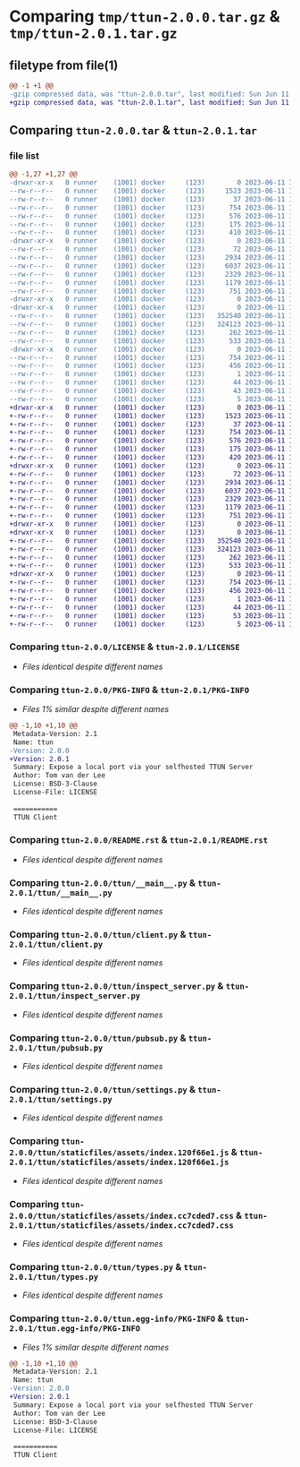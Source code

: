 # Comparing `tmp/ttun-2.0.0.tar.gz` & `tmp/ttun-2.0.1.tar.gz`

## filetype from file(1)

```diff
@@ -1 +1 @@
-gzip compressed data, was "ttun-2.0.0.tar", last modified: Sun Jun 11 11:35:05 2023, max compression
+gzip compressed data, was "ttun-2.0.1.tar", last modified: Sun Jun 11 12:01:22 2023, max compression
```

## Comparing `ttun-2.0.0.tar` & `ttun-2.0.1.tar`

### file list

```diff
@@ -1,27 +1,27 @@
-drwxr-xr-x   0 runner    (1001) docker     (123)        0 2023-06-11 11:35:05.063001 ttun-2.0.0/
--rw-r--r--   0 runner    (1001) docker     (123)     1523 2023-06-11 11:34:22.000000 ttun-2.0.0/LICENSE
--rw-r--r--   0 runner    (1001) docker     (123)       37 2023-06-11 11:34:22.000000 ttun-2.0.0/MANIFEST.in
--rw-r--r--   0 runner    (1001) docker     (123)      754 2023-06-11 11:35:05.063001 ttun-2.0.0/PKG-INFO
--rw-r--r--   0 runner    (1001) docker     (123)      576 2023-06-11 11:34:22.000000 ttun-2.0.0/README.rst
--rw-r--r--   0 runner    (1001) docker     (123)      175 2023-06-11 11:34:22.000000 ttun-2.0.0/pyproject.toml
--rw-r--r--   0 runner    (1001) docker     (123)      410 2023-06-11 11:35:05.063001 ttun-2.0.0/setup.cfg
-drwxr-xr-x   0 runner    (1001) docker     (123)        0 2023-06-11 11:35:05.059002 ttun-2.0.0/ttun/
--rw-r--r--   0 runner    (1001) docker     (123)       72 2023-06-11 11:34:22.000000 ttun-2.0.0/ttun/__init__.py
--rw-r--r--   0 runner    (1001) docker     (123)     2934 2023-06-11 11:34:22.000000 ttun-2.0.0/ttun/__main__.py
--rw-r--r--   0 runner    (1001) docker     (123)     6037 2023-06-11 11:34:22.000000 ttun-2.0.0/ttun/client.py
--rw-r--r--   0 runner    (1001) docker     (123)     2329 2023-06-11 11:34:22.000000 ttun-2.0.0/ttun/inspect_server.py
--rw-r--r--   0 runner    (1001) docker     (123)     1179 2023-06-11 11:34:22.000000 ttun-2.0.0/ttun/pubsub.py
--rw-r--r--   0 runner    (1001) docker     (123)      751 2023-06-11 11:34:22.000000 ttun-2.0.0/ttun/settings.py
-drwxr-xr-x   0 runner    (1001) docker     (123)        0 2023-06-11 11:35:05.059002 ttun-2.0.0/ttun/staticfiles/
-drwxr-xr-x   0 runner    (1001) docker     (123)        0 2023-06-11 11:35:05.063001 ttun-2.0.0/ttun/staticfiles/assets/
--rw-r--r--   0 runner    (1001) docker     (123)   352540 2023-06-11 11:34:56.000000 ttun-2.0.0/ttun/staticfiles/assets/index.120f66e1.js
--rw-r--r--   0 runner    (1001) docker     (123)   324123 2023-06-11 11:34:56.000000 ttun-2.0.0/ttun/staticfiles/assets/index.cc7cded7.css
--rw-r--r--   0 runner    (1001) docker     (123)      262 2023-06-11 11:34:56.000000 ttun-2.0.0/ttun/staticfiles/index.html
--rw-r--r--   0 runner    (1001) docker     (123)      533 2023-06-11 11:34:22.000000 ttun-2.0.0/ttun/types.py
-drwxr-xr-x   0 runner    (1001) docker     (123)        0 2023-06-11 11:35:05.059002 ttun-2.0.0/ttun.egg-info/
--rw-r--r--   0 runner    (1001) docker     (123)      754 2023-06-11 11:35:05.000000 ttun-2.0.0/ttun.egg-info/PKG-INFO
--rw-r--r--   0 runner    (1001) docker     (123)      456 2023-06-11 11:35:05.000000 ttun-2.0.0/ttun.egg-info/SOURCES.txt
--rw-r--r--   0 runner    (1001) docker     (123)        1 2023-06-11 11:35:05.000000 ttun-2.0.0/ttun.egg-info/dependency_links.txt
--rw-r--r--   0 runner    (1001) docker     (123)       44 2023-06-11 11:35:05.000000 ttun-2.0.0/ttun.egg-info/entry_points.txt
--rw-r--r--   0 runner    (1001) docker     (123)       43 2023-06-11 11:35:05.000000 ttun-2.0.0/ttun.egg-info/requires.txt
--rw-r--r--   0 runner    (1001) docker     (123)        5 2023-06-11 11:35:05.000000 ttun-2.0.0/ttun.egg-info/top_level.txt
+drwxr-xr-x   0 runner    (1001) docker     (123)        0 2023-06-11 12:01:22.059974 ttun-2.0.1/
+-rw-r--r--   0 runner    (1001) docker     (123)     1523 2023-06-11 12:00:38.000000 ttun-2.0.1/LICENSE
+-rw-r--r--   0 runner    (1001) docker     (123)       37 2023-06-11 12:00:38.000000 ttun-2.0.1/MANIFEST.in
+-rw-r--r--   0 runner    (1001) docker     (123)      754 2023-06-11 12:01:22.059974 ttun-2.0.1/PKG-INFO
+-rw-r--r--   0 runner    (1001) docker     (123)      576 2023-06-11 12:00:38.000000 ttun-2.0.1/README.rst
+-rw-r--r--   0 runner    (1001) docker     (123)      175 2023-06-11 12:00:38.000000 ttun-2.0.1/pyproject.toml
+-rw-r--r--   0 runner    (1001) docker     (123)      420 2023-06-11 12:01:22.063974 ttun-2.0.1/setup.cfg
+drwxr-xr-x   0 runner    (1001) docker     (123)        0 2023-06-11 12:01:22.055974 ttun-2.0.1/ttun/
+-rw-r--r--   0 runner    (1001) docker     (123)       72 2023-06-11 12:00:38.000000 ttun-2.0.1/ttun/__init__.py
+-rw-r--r--   0 runner    (1001) docker     (123)     2934 2023-06-11 12:00:38.000000 ttun-2.0.1/ttun/__main__.py
+-rw-r--r--   0 runner    (1001) docker     (123)     6037 2023-06-11 12:00:38.000000 ttun-2.0.1/ttun/client.py
+-rw-r--r--   0 runner    (1001) docker     (123)     2329 2023-06-11 12:00:38.000000 ttun-2.0.1/ttun/inspect_server.py
+-rw-r--r--   0 runner    (1001) docker     (123)     1179 2023-06-11 12:00:38.000000 ttun-2.0.1/ttun/pubsub.py
+-rw-r--r--   0 runner    (1001) docker     (123)      751 2023-06-11 12:00:38.000000 ttun-2.0.1/ttun/settings.py
+drwxr-xr-x   0 runner    (1001) docker     (123)        0 2023-06-11 12:01:22.055974 ttun-2.0.1/ttun/staticfiles/
+drwxr-xr-x   0 runner    (1001) docker     (123)        0 2023-06-11 12:01:22.059974 ttun-2.0.1/ttun/staticfiles/assets/
+-rw-r--r--   0 runner    (1001) docker     (123)   352540 2023-06-11 12:01:12.000000 ttun-2.0.1/ttun/staticfiles/assets/index.120f66e1.js
+-rw-r--r--   0 runner    (1001) docker     (123)   324123 2023-06-11 12:01:12.000000 ttun-2.0.1/ttun/staticfiles/assets/index.cc7cded7.css
+-rw-r--r--   0 runner    (1001) docker     (123)      262 2023-06-11 12:01:12.000000 ttun-2.0.1/ttun/staticfiles/index.html
+-rw-r--r--   0 runner    (1001) docker     (123)      533 2023-06-11 12:00:38.000000 ttun-2.0.1/ttun/types.py
+drwxr-xr-x   0 runner    (1001) docker     (123)        0 2023-06-11 12:01:22.055974 ttun-2.0.1/ttun.egg-info/
+-rw-r--r--   0 runner    (1001) docker     (123)      754 2023-06-11 12:01:22.000000 ttun-2.0.1/ttun.egg-info/PKG-INFO
+-rw-r--r--   0 runner    (1001) docker     (123)      456 2023-06-11 12:01:22.000000 ttun-2.0.1/ttun.egg-info/SOURCES.txt
+-rw-r--r--   0 runner    (1001) docker     (123)        1 2023-06-11 12:01:22.000000 ttun-2.0.1/ttun.egg-info/dependency_links.txt
+-rw-r--r--   0 runner    (1001) docker     (123)       44 2023-06-11 12:01:22.000000 ttun-2.0.1/ttun.egg-info/entry_points.txt
+-rw-r--r--   0 runner    (1001) docker     (123)       53 2023-06-11 12:01:22.000000 ttun-2.0.1/ttun.egg-info/requires.txt
+-rw-r--r--   0 runner    (1001) docker     (123)        5 2023-06-11 12:01:22.000000 ttun-2.0.1/ttun.egg-info/top_level.txt
```

### Comparing `ttun-2.0.0/LICENSE` & `ttun-2.0.1/LICENSE`

 * *Files identical despite different names*

### Comparing `ttun-2.0.0/PKG-INFO` & `ttun-2.0.1/PKG-INFO`

 * *Files 1% similar despite different names*

```diff
@@ -1,10 +1,10 @@
 Metadata-Version: 2.1
 Name: ttun
-Version: 2.0.0
+Version: 2.0.1
 Summary: Expose a local port via your selfhosted TTUN Server
 Author: Tom van der Lee
 License: BSD-3-Clause
 License-File: LICENSE
 
 ===========
 TTUN Client
```

### Comparing `ttun-2.0.0/README.rst` & `ttun-2.0.1/README.rst`

 * *Files identical despite different names*

### Comparing `ttun-2.0.0/ttun/__main__.py` & `ttun-2.0.1/ttun/__main__.py`

 * *Files identical despite different names*

### Comparing `ttun-2.0.0/ttun/client.py` & `ttun-2.0.1/ttun/client.py`

 * *Files identical despite different names*

### Comparing `ttun-2.0.0/ttun/inspect_server.py` & `ttun-2.0.1/ttun/inspect_server.py`

 * *Files identical despite different names*

### Comparing `ttun-2.0.0/ttun/pubsub.py` & `ttun-2.0.1/ttun/pubsub.py`

 * *Files identical despite different names*

### Comparing `ttun-2.0.0/ttun/settings.py` & `ttun-2.0.1/ttun/settings.py`

 * *Files identical despite different names*

### Comparing `ttun-2.0.0/ttun/staticfiles/assets/index.120f66e1.js` & `ttun-2.0.1/ttun/staticfiles/assets/index.120f66e1.js`

 * *Files identical despite different names*

### Comparing `ttun-2.0.0/ttun/staticfiles/assets/index.cc7cded7.css` & `ttun-2.0.1/ttun/staticfiles/assets/index.cc7cded7.css`

 * *Files identical despite different names*

### Comparing `ttun-2.0.0/ttun/types.py` & `ttun-2.0.1/ttun/types.py`

 * *Files identical despite different names*

### Comparing `ttun-2.0.0/ttun.egg-info/PKG-INFO` & `ttun-2.0.1/ttun.egg-info/PKG-INFO`

 * *Files 1% similar despite different names*

```diff
@@ -1,10 +1,10 @@
 Metadata-Version: 2.1
 Name: ttun
-Version: 2.0.0
+Version: 2.0.1
 Summary: Expose a local port via your selfhosted TTUN Server
 Author: Tom van der Lee
 License: BSD-3-Clause
 License-File: LICENSE
 
 ===========
 TTUN Client
```

